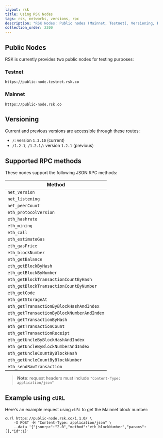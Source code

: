 ```yaml
---
layout: rsk
title: Using RSK Nodes
tags: rsk, networks, versions, rpc
description: "RSK Nodes: Public nodes (Mainnet, Testnet), Versioning, RPC Methods, and cUrl example"
collection_order: 2200
---
```


## Public Nodes

RSK is currently provides two public nodes for testing purposes:

### Testnet

```
https://public-node.testnet.rsk.co
```

### Mainnet

```
https://public-node.rsk.co
```

## Versioning

Current and previous versions are accessible through these routes:

* `/`: version `1.3.10` (current)
* `/1.2.1`, `/1.2.1/`: version `1.2.1` (previous)


## Supported RPC methods

These nodes support the following JSON RPC methods:

| Method |
| ------ |
| `net_version` |
| `net_listening` |
| `net_peerCount` |
| `eth_protocolVersion` |
| `eth_hashrate` |
| `eth_mining` |
| `eth_call` |
| `eth_estimateGas`|
| `eth_gasPrice` |
| `eth_blockNumber`|
| `eth_getBalance` |
| `eth_getBlockByHash` |
| `eth_getBlockByNumber` |
| `eth_getBlockTransactionCountByHash` |
| `eth_getBlockTransactionCountByNumber` |
| `eth_getCode` |
| `eth_getStorageAt` |
| `eth_getTransactionByBlockHashAndIndex` |
| `eth_getTransactionByBlockNumberAndIndex` |
| `eth_getTransactionByHash` |
| `eth_getTransactionCount` |
| `eth_getTransactionReceipt` |
| `eth_getUncleByBlockHashAndIndex` |
| `eth_getUncleByBlockNumberAndIndex` |
| `eth_getUncleCountByBlockHash` |
| `eth_getUncleCountByBlockNumber` |
| `eth_sendRawTransaction` |

> **Note**: request headers must include `"Content-Type: application/json"`

## Example using `cURL`

Here's an example request using `cURL` to get the Mainnet block number:

```shell
curl https://public-node.rsk.co/1.1.0/ \
    -X POST -H "Content-Type: application/json" \
    --data '{"jsonrpc":"2.0","method":"eth_blockNumber","params":[],"id":1}'
```
